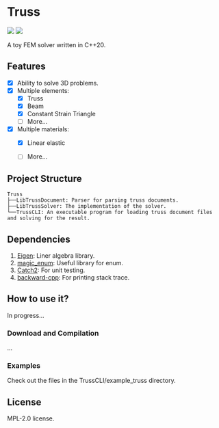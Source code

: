 # Truss
![](https://github.com/cyanray/truss/workflows/Build/badge.svg)
![](https://img.shields.io/github/license/cyanray/truss.svg)

A toy FEM solver written in C++20.


## Features
- [x] Ability to solve 3D problems.
- [x] Multiple elements:
  - [x] Truss
  - [x] Beam
  - [x] Constant Strain Triangle
  - [ ] More...
- [x] Multiple materials:
  - [x] Linear elastic
  - [ ] More...


## Project Structure
```
Truss
├──LibTrussDocument: Parser for parsing truss documents.
├──LibTrussSolver: The implementation of the solver.
└──TrussCLI: An executable program for loading truss document files and solving for the result.
```


## Dependencies
1. [Eigen](https://eigen.tuxfamily.org/index.php?title=Main_Page): Liner algebra library.
2. [magic_enum](https://github.com/Neargye/magic_enum): Useful library for enum.
3. [Catch2](https://github.com/catchorg/Catch2): For unit testing.
4. [backward-cpp](https://github.com/bombela/backward-cpp): For printing stack trace.

## How to use it?
In progress...

### Download and Compilation
...

### Examples
Check out the files in the TrussCLI/example_truss directory.


## License
MPL-2.0 license.
